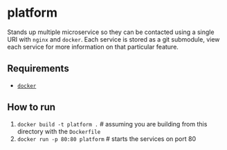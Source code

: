 # platform

Stands up multiple microservice so they can be contacted using a single URI with `nginx` and `docker`.
Each service is stored as a git submodule, view each service for more information on that particular feature.

## Requirements

- [`docker`](https://www.docker.com/)

## How to run

1. `docker build -t platform .` # assuming you are building from this directory with the `Dockerfile`
2. `docker run -p 80:80 platform` # starts the services on port 80

